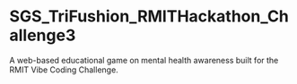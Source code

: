 # SGS_TriFushion_RMITHackathon_Challenge3
A web-based educational game on mental health awareness built for the RMIT Vibe Coding Challenge.

